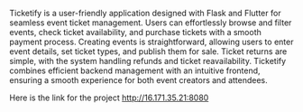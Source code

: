 Ticketify is a user-friendly application designed with Flask and Flutter for seamless event ticket management. Users can effortlessly browse and filter events, check ticket availability, and purchase tickets with a smooth payment process. Creating events is straightforward, allowing users to enter event details, set ticket types, and publish them for sale. Ticket returns are simple, with the system handling refunds and ticket reavailability. Ticketify combines efficient backend management with an intuitive frontend, ensuring a smooth experience for both event creators and attendees.

Here is the link for the project http://16.171.35.21:8080

